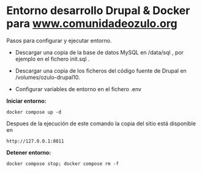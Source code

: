 # Entorno desarrollo Drupal & Docker para www.comunidadeozulo.org

Pasos para configurar y ejecutar entorno.

* Descargar una copia de la base de datos MySQL en /data/sql , por ejemplo en el fichero init.sql .

* Descargar una copia de los ficheros del código fuente de Drupal en /volumes/ozulo-drupal10. 

* Configurar variables de entorno en el fichero .env

**Iniciar entorno:**

```docker compose up -d```

Despues de la ejecución de este comando la copia del sitio está disponible en

```http://127.0.0.1:8011```

**Detener entorno:**

```docker compose stop; docker compose rm -f```

